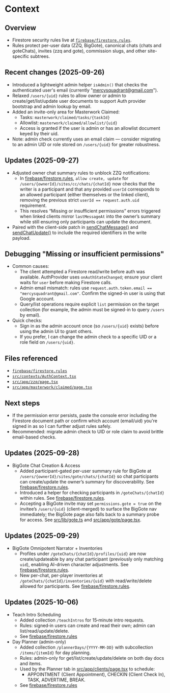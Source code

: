 # Context

## Overview
- Firestore security rules live at [`firebase/firestore.rules`](firebase/firestore.rules:1).
- Rules protect per-user data (ZZQ, BigGote), canonical chats (chats and goteChats), invites (zzq and gote), commission slugs, and other site-specific subtrees.

## Recent changes (2025-09-26)
- Introduced a lightweight admin helper `isAdmin()` that checks the authenticated user's email (currently "mercysquadrant@gmail.com").
- Relaxed `/users/{uid}` rules to allow owner or admin to create/get/list/update user documents to support Auth provider bootstrap and admin lookup by email.
- Added an invite-only area for Masterwork Claimed:
  - Tasks: `masterwork/claimed/tasks/{taskId}`
  - Allowlist: `masterwork/claimed/allowlist/{uid}`
  - Access is granted if the user is admin or has an allowlist document keyed by their uid.
- Note: admin check currently uses an email claim — consider migrating to an admin UID or role stored on `/users/{uid}` for greater robustness.

## Updates (2025-09-27)
- Adjusted owner chat summary rules to unblock ZZQ notifications:
  - In [firebase/firestore.rules](firebase/firestore.rules:131), `allow create, update` for `/users/{ownerId}/sites/cc/chats/{chatId}` now checks that the writer is a participant and that any provided `userId` corresponds to an allowed participant (either themselves or the linked client), removing the previous strict `userId == request.auth.uid` requirement.
  - This resolves “Missing or insufficient permissions” errors triggered when linked clients mirror `lastMessageAt` into the owner’s summary while still ensuring only participants can update the document.
- Paired with the client-side patch in [sendChatMessage()](src/lib/linking.ts:283) and [sendChatUpdate()](src/lib/linking.ts:347) to include the required identifiers in the write payload.
## Debugging "Missing or insufficient permissions"
- Common causes:
  - The client attempted a Firestore read/write before auth was available. AuthProvider uses `onAuthStateChanged`; ensure your client waits for `user` before making Firestore calls.
  - Admin email mismatch: rules use `request.auth.token.email == "mercysquadrant@gmail.com"`. Confirm the signed-in user is using that Google account.
  - Query/list operations require explicit `list` permission on the target collection (for example, the admin must be signed-in to query `/users` by email).
- Quick checks:
  - Sign in as the admin account once (so `/users/{uid}` exists) before using the admin UI to grant others.
  - If you prefer, I can change the admin check to a specific UID or a role field on `/users/{uid}`.

## Files referenced
- [`firebase/firestore.rules`](firebase/firestore.rules:1)
- [`src/contexts/AuthContext.tsx`](src/contexts/AuthContext.tsx:1)
- [`src/app/zzq/page.tsx`](src/app/zzq/page.tsx:1)
- [`src/app/masterwork/claimed/page.tsx`](src/app/masterwork/claimed/page.tsx:1)

## Next steps
- If the permission error persists, paste the console error including the Firestore document path or confirm which account (email/uid) you're signed in as so I can further adjust rules safely.
- Recommended: migrate admin check to UID or role claim to avoid brittle email-based checks.

## Updates (2025-09-28)
- BigGote Chat Creation & Access
  - Added participant-gated per-user summary rule for BigGote at `/users/{ownerId}/sites/gote/chats/{chatId}` so chat participants can create/update the owner’s summary for discoverability. See [firebase/firestore.rules](firebase/firestore.rules).
  - Introduced a helper for checking participants in `/goteChats/{chatId}` within rules. See [firebase/firestore.rules](firebase/firestore.rules).
  - Accepting a BigGote invite may set `permissions.gote = true` on the invitee’s `/users/{uid}` (client-merged) to surface the BigGote nav immediately; the BigGote page also falls back to a summary probe for access. See [src/lib/gote.ts](src/lib/gote.ts) and [src/app/gote/page.tsx](src/app/gote/page.tsx).

## Updates (2025-09-29)
- BigGote Omnipotent Narrator + Inventories
  - Profiles under `/goteChats/{chatId}/profiles/{uid}` are now create/updateable by any chat participant (previously only matching `uid`), enabling AI-driven character adjustments. See [firebase/firestore.rules](firebase/firestore.rules:192).
  - New per-chat, per-player inventories at `/goteChats/{chatId}/inventories/{uid}` with read/write/delete allowed for participants. See [firebase/firestore.rules](firebase/firestore.rules:204).

## Updates (2025-10-06)
- Teach Intro Scheduling
  - Added collection `/teachIntros` for 15‑minute intro requests.
  - Rules: signed‑in users can create and read their own; admin can list/read/update/delete.
  - See [firebase/firestore.rules](firebase/firestore.rules)
- Day Planner (admin-only)
  - Added collection `/plannerDays/{YYYY-MM-DD}` with subcollection `/items/{itemId}` for day planning.
  - Rules: admin-only for get/list/create/update/delete on both day docs and items.
  - Used by the Planner tab in [src/app/clients/page.tsx](src/app/clients/page.tsx) to schedule:
    - APPOINTMENT (Client Appointment), CHECKIN (Client Check In), TASK, ADVERTIME, BREAK.
  - See [firebase/firestore.rules](firebase/firestore.rules)